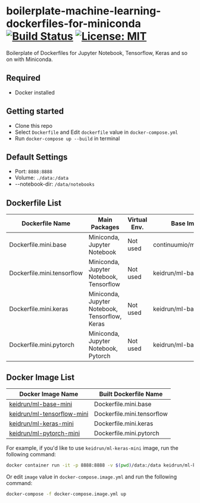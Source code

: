 # boilerplate-machine-learning-dockerfiles-for-miniconda [![Build Status][travis-image]][travis-url] [![License: MIT][license-image]][license-url]

Boilerplate of Dockerfiles for Jupyter Notebook, Tensorflow, Keras and so on with Miniconda.

## Required

- Docker installed

## Getting started

- Clone this repo
- Select `Dockerfile` and Edit `dockerfile` value in `docker-compose.yml`
- Run `docker-compose up --build` in terminal

## Default Settings

- Port: `8888:8888`
- Volume: `./data:/data`
- --notebook-dir: `/data/notebooks`

## Dockerfile List

| Dockerfile Name            | Main Packages                                  | Virtual Env. | Base Image             |
| -------------------------- | ---------------------------------------------- | ------------ | ---------------------- |
| Dockerfile.mini.base       | Miniconda, Jupyter Notebook                    | Not used     | continuumio/miniconda3 |
| Dockerfile.mini.tensorflow | Miniconda, Jupyter Notebook, Tensorflow        | Not used     | keidrun/ml-base-mini   |
| Dockerfile.mini.keras      | Miniconda, Jupyter Notebook, Tensorflow, Keras | Not used     | keidrun/ml-base-mini   |
| Dockerfile.mini.pytorch    | Miniconda, Jupyter Notebook, Pytorch           | Not used     | keidrun/ml-base-mini   |

## Docker Image List

| Docker Image Name          | Built Dockerfile Name      |
| -------------------------- | -------------------------- |
| [keidrun/ml-base-mini](https://hub.docker.com/r/keidrun/ml-base-mini/)       | Dockerfile.mini.base       |
| [keidrun/ml-tensorflow-mini](https://hub.docker.com/r/keidrun/ml-tensorflow-mini/) | Dockerfile.mini.tensorflow |
| [keidrun/ml-keras-mini](https://hub.docker.com/r/keidrun/ml-keras-mini/)      | Dockerfile.mini.keras      |
| [keidrun/ml-pytorch-mini](https://hub.docker.com/r/keidrun/ml-pytorch-mini/)      | Dockerfile.mini.pytorch    |

For example, if you'd like to use `keidrun/ml-keras-mini` image, run the following command:

```bash
docker container run -it -p 8888:8888 -v $(pwd)/data:/data keidrun/ml-keras-mini
```

Or edit `image` value in `docker-compose.image.yml` and run the following command:

```bash
docker-compose -f docker-compose.image.yml up
```

[travis-url]: https://travis-ci.org/keidrun/boilerplate-machine-learning-dockerfiles-for-miniconda
[travis-image]: https://secure.travis-ci.org/keidrun/boilerplate-machine-learning-dockerfiles-for-miniconda.svg?branch=master
[license-url]: https://opensource.org/licenses/MIT
[license-image]: https://img.shields.io/badge/License-MIT-yellow.svg
